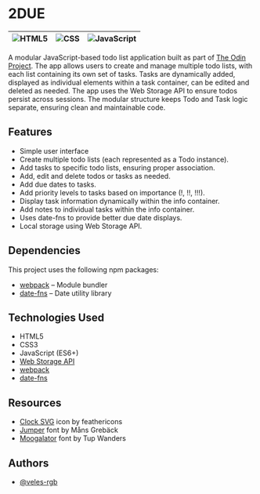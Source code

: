 # 2DUE
| ![HTML5](https://img.shields.io/badge/HTML5-E34F26?style=flat&logo=html5&logoColor=white) | ![CSS](https://img.shields.io/badge/CSS-1572B6?logo=css3&logoColor=fff) | ![JavaScript](https://img.shields.io/badge/JavaScript-F7DF1E?style=flat&logo=javascript&logoColor=black) |
|---|---|---|


A modular JavaScript-based todo list application built as part of [The Odin Project](https://www.theodinproject.com/lessons/node-path-javascript-todo-list). The app allows users to create and manage multiple todo lists, with each list containing its own set of tasks. Tasks are dynamically added, displayed as individual elements within a task container, can be edited and deleted as needed. The app uses the Web Storage API to ensure todos persist across sessions. The modular structure keeps Todo and Task logic separate, ensuring clean and maintainable code.

## Features
- Simple user interface
- Create multiple todo lists (each represented as a Todo instance).
- Add tasks to specific todo lists, ensuring proper association.
- Add, edit and delete todos or tasks as needed.
- Add due dates to tasks.
- Add priority levels to tasks based on importance (!, !!, !!!).
- Display task information dynamically within the info container.
- Add notes to individual tasks within the info container.
- Uses date-fns to provide better due date displays.
- Local storage using Web Storage API.

## Dependencies
This project uses the following npm packages:

- [webpack](https://webpack.js.org/) – Module bundler  
- [date-fns](https://date-fns.org/) – Date utility library  

## Technologies Used
- HTML5
- CSS3
- JavaScript (ES6+)
- [Web Storage API](https://developer.mozilla.org/en-US/docs/Web/API/Web_Storage_API/Using_the_Web_Storage_API)
- [webpack](https://webpack.js.org/)
- [date-fns](https://date-fns.org/)

## Resources
- [Clock SVG](https://feathericons.com/) icon by feathericons
- [Jumper](https://www.dafont.com/jumper-3.font?text=Tasks+%28test%29) font by Måns Grebäck
- [Moogalator](http://dafont.com/moogalator.font?text=Tasks+%28test%29) font by Tup Wanders

## Authors
- [@veles-rgb](https://github.com/veles-rgb)
